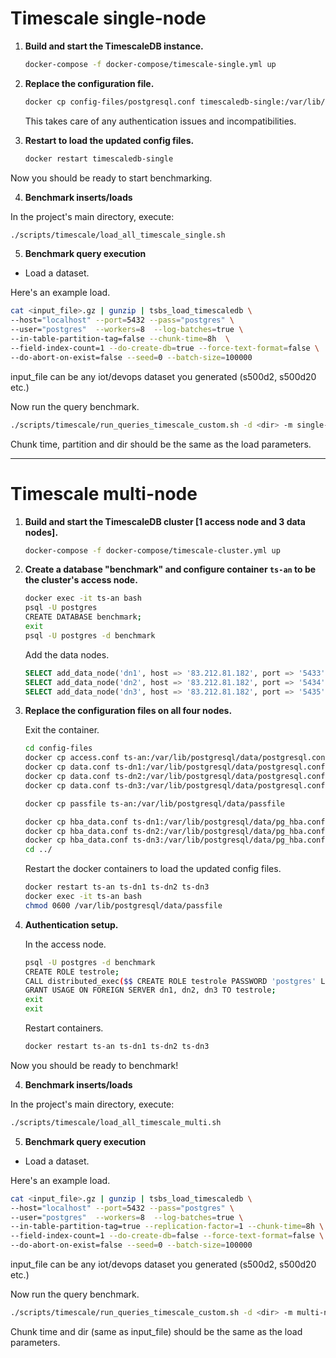 # Timescale single-node

1. **Build and start the TimescaleDB instance.**

    ```bash
    docker-compose -f docker-compose/timescale-single.yml up
    ```

2. **Replace the configuration file.**
  
    ```bash
    docker cp config-files/postgresql.conf timescaledb-single:/var/lib/postgresql/data/postgresql.conf
    ```

   This takes care of any authentication issues and incompatibilities.
    
3. **Restart to load the updated config files.**

    ```bash
    docker restart timescaledb-single
    ```

Now you should be ready to start benchmarking.

4. **Benchmark inserts/loads**

In the project's main directory, execute:

```bash
./scripts/timescale/load_all_timescale_single.sh
```


5. **Benchmark query execution**
- Load a dataset. 

Here's an example load. 
```bash
cat <input_file>.gz | gunzip | tsbs_load_timescaledb \
--host="localhost" --port=5432 --pass="postgres" \
--user="postgres"  --workers=8  --log-batches=true \
--in-table-partition-tag=false --chunk-time=8h  \
--field-index-count=1 --do-create-db=true --force-text-format=false \
--do-abort-on-exist=false --seed=0 --batch-size=100000

```
input_file can be any iot/devops dataset you generated (s500d2, s500d20 etc.)

Now run the query benchmark.

```bash
./scripts/timescale/run_queries_timescale_custom.sh -d <dir> -m single-node -c <chunk_time> -p <partitions>
```
Chunk time, partition and dir should be the same as the load parameters.

-----

# Timescale multi-node


1. **Build and start the TimescaleDB cluster [1 access node and 3 data nodes].**

    ```bash
    docker-compose -f docker-compose/timescale-cluster.yml up
    ```

2. **Create a database "benchmark" and configure container `ts-an` to be the cluster's access node.**

    ```bash
    docker exec -it ts-an bash
    psql -U postgres
    CREATE DATABASE benchmark;
    exit
    psql -U postgres -d benchmark
    ```

    Add the data nodes.

    ```sql
    SELECT add_data_node('dn1', host => '83.212.81.182', port => '5433', password => 'postgres');
    SELECT add_data_node('dn2', host => '83.212.81.182', port => '5434', password => 'postgres');
    SELECT add_data_node('dn3', host => '83.212.81.182', port => '5435', password => 'postgres');
    ```

3. **Replace the configuration files on all four nodes.**

    Exit the container.

    ```bash
    cd config-files
    docker cp access.conf ts-an:/var/lib/postgresql/data/postgresql.conf
    docker cp data.conf ts-dn1:/var/lib/postgresql/data/postgresql.conf
    docker cp data.conf ts-dn2:/var/lib/postgresql/data/postgresql.conf
    docker cp data.conf ts-dn3:/var/lib/postgresql/data/postgresql.conf
    
    docker cp passfile ts-an:/var/lib/postgresql/data/passfile
    
    docker cp hba_data.conf ts-dn1:/var/lib/postgresql/data/pg_hba.conf
    docker cp hba_data.conf ts-dn2:/var/lib/postgresql/data/pg_hba.conf
    docker cp hba_data.conf ts-dn3:/var/lib/postgresql/data/pg_hba.conf
    cd ../
    ```

    Restart the docker containers to load the updated config files.

    ```bash
    docker restart ts-an ts-dn1 ts-dn2 ts-dn3
    docker exec -it ts-an bash
    chmod 0600 /var/lib/postgresql/data/passfile
    ```

4. **Authentication setup.**

    In the access node.

    ```bash
    psql -U postgres -d benchmark
    CREATE ROLE testrole;
    CALL distributed_exec($$ CREATE ROLE testrole PASSWORD 'postgres' LOGIN $$);
    GRANT USAGE ON FOREIGN SERVER dn1, dn2, dn3 TO testrole;
    exit
    exit
    ```

    Restart containers.

    ```bash
    docker restart ts-an ts-dn1 ts-dn2 ts-dn3
    ```

Now you should be ready to benchmark!

4. **Benchmark inserts/loads**

In the project's main directory, execute:

```bash
./scripts/timescale/load_all_timescale_multi.sh
```

5. **Benchmark query execution**
- Load a dataset. 

Here's an example load. 
```bash
cat <input_file>.gz | gunzip | tsbs_load_timescaledb \
--host="localhost" --port=5432 --pass="postgres" \
--user="postgres"  --workers=8  --log-batches=true \
--in-table-partition-tag=true --replication-factor=1 --chunk-time=8h \
--field-index-count=1 --do-create-db=false --force-text-format=false \
--do-abort-on-exist=false --seed=0 --batch-size=100000

```
input_file can be any iot/devops dataset you generated (s500d2, s500d20 etc.)

Now run the query benchmark.

```bash
./scripts/timescale/run_queries_timescale_custom.sh -d <dir> -m multi-node -c <chunk_time> 
```
Chunk time and dir (same as input_file) should be the same as the load parameters.
